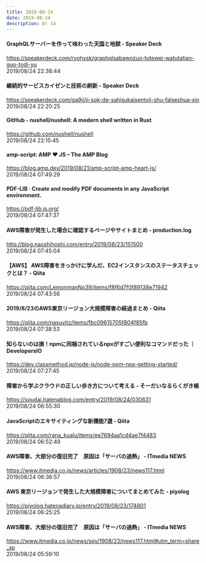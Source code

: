 ```yaml
---
title: 2019-08-24
date: 2019-08-24
description: B! 14
---
```


#### GraphQLサーバーを作って味わった天国と地獄 - Speaker Deck
https://speakerdeck.com/ryohysk/graphqlsabawozuo-tutewei-watutatian-guo-todi-yu<br>
2019/08/24 22:38:44<br>


#### 継続的サービスカイゼンと技術の刷新 - Speaker Deck
https://speakerdeck.com/ga9ji/ji-sok-de-sahisukaisentoji-shu-falseshua-xin<br>
2019/08/24 22:20:25<br>


#### GitHub - nushell/nushell: A modern shell written in Rust
https://github.com/nushell/nushell<br>
2019/08/24 22:15:45<br>


#### amp-script: AMP ❤️ JS – The AMP Blog
https://blog.amp.dev/2019/08/21/amp-script-amp-heart-js/<br>
2019/08/24 07:49:29<br>


#### PDF-LIB ·  Create and modify PDF documents in any JavaScript environment.
https://pdf-lib.js.org/<br>
2019/08/24 07:47:37<br>


#### AWS障害が発生した場合に確認するページやサイトまとめ - production.log
http://blog.naoshihoshi.com/entry/2019/08/23/151500<br>
2019/08/24 07:45:04<br>


#### 【AWS】 AWS障害をきっかけに学んだ、EC2インスタンスのステータスチェックとは？ - Qiita
https://qiita.com/LemonmanNo39/items/f8f6d7f0f89138e71942<br>
2019/08/24 07:43:56<br>


#### 2019/8/23のAWS東京リージョン大規模障害の経過まとめ - Qiita
https://qiita.com/nasuvitz/items/fbc09615705f804f85fb<br>
2019/08/24 07:38:53<br>


#### 知らないのは損！npmに同梱されているnpxがすごい便利なコマンドだった ｜ DevelopersIO
https://dev.classmethod.jp/node-js/node-npm-npx-getting-started/<br>
2019/08/24 07:27:45<br>


#### 障害から学ぶクラウドの正しい歩き方について考える - そーだいなるらくがき帳
https://soudai.hatenablog.com/entry/2019/08/24/030631<br>
2019/08/24 06:55:30<br>


#### JavaScriptのエキサイティングな新機能7選 - Qiita
https://qiita.com/rana_kualu/items/ee7694aa1cd4ae7f4483<br>
2019/08/24 06:52:49<br>


####  AWS障害、大部分の復旧完了　原因は「サーバの過熱」 - ITmedia NEWS
https://www.itmedia.co.jp/news/articles/1908/23/news117.html<br>
2019/08/24 06:36:57<br>


#### AWS 東京リージョンで発生した大規模障害についてまとめてみた - piyolog
https://piyolog.hatenadiary.jp/entry/2019/08/23/174801<br>
2019/08/24 06:25:25<br>


####  AWS障害、大部分の復旧完了　原因は「サーバの過熱」 - ITmedia NEWS
https://www.itmedia.co.jp/news/spv/1908/23/news117.html#utm_term=share_sp<br>
2019/08/24 05:59:10<br>


